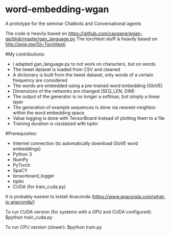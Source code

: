 # word-embedding-wgan
A prototype for the seminar Chatbots and Conversational agents

The code is heavily based on https://github.com/caogang/wgan-gp/blob/master/gan_language.py
The torchtext stuff is heavily based on http://anie.me/On-Torchtext/

#My contributions:
* I adapted gan_language.py to not work on characters, but on words
* The tweet dataset is loaded from CSV and cleaned
* A dictionary is built from the tweet dataset, only words of a certain frequency are considered
* The words are embedded using a pre-trained word embedding (GloVE)
* Dimensions of the networks are changed (SEQ_LEN, DIM)
* The output of the generator is no longer a softmax, but simply a linear layer
* The generation of example sequences is done via nearest-neighbor within the word embedding space
* Value logging is done with TensorBoard instead of plotting them to a file
* Training duration is vizulaized with tqdm

#Prerequisites:
* Internet connection (to automatically download GloVE word embeddings)
* Python 3
* NumPy
* PyTorch
* SpaCY
* tensorboard_logger
* tqdm
* CUDA (for train_cuda.py)

It is probably easiest to install Anaconda (https://www.anaconda.com/what-is-anaconda/)

To run CUDA version (for systems with a GPU and CUDA configured):
$python train_cuda.py

To run CPU version (slower):
$python train.py